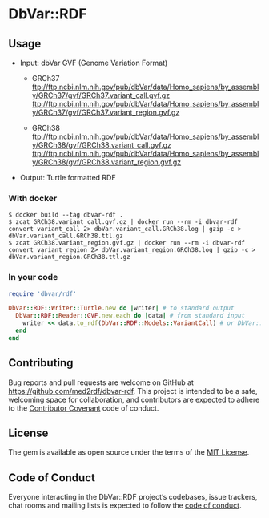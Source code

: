 # DbVar::RDF

## Usage

- Input: dbVar GVF (Genome Variation Format)

  - GRCh37
    ftp://ftp.ncbi.nlm.nih.gov/pub/dbVar/data/Homo_sapiens/by_assembly/GRCh37/gvf/GRCh37.variant_call.gvf.gz
    ftp://ftp.ncbi.nlm.nih.gov/pub/dbVar/data/Homo_sapiens/by_assembly/GRCh37/gvf/GRCh37.variant_region.gvf.gz

  - GRCh38
    ftp://ftp.ncbi.nlm.nih.gov/pub/dbVar/data/Homo_sapiens/by_assembly/GRCh38/gvf/GRCh38.variant_call.gvf.gz
    ftp://ftp.ncbi.nlm.nih.gov/pub/dbVar/data/Homo_sapiens/by_assembly/GRCh38/gvf/GRCh38.variant_region.gvf.gz

- Output: Turtle formatted RDF

### With docker

```
$ docker build --tag dbvar-rdf .
$ zcat GRCh38.variant_call.gvf.gz | docker run --rm -i dbvar-rdf convert variant_call 2> dbVar.variant_call.GRCh38.log | gzip -c > dbVar.variant_call.GRCh38.ttl.gz
$ zcat GRCh38.variant_region.gvf.gz | docker run --rm -i dbvar-rdf convert variant_region 2> dbVar.variant_region.GRCh38.log | gzip -c > dbVar.variant_region.GRCh38.ttl.gz
```

### In your code

```ruby
require 'dbvar/rdf'

DbVar::RDF::Writer::Turtle.new do |writer| # to standard output
  DbVar::RDF::Reader::GVF.new.each do |data| # from standard input
    writer << data.to_rdf(DbVar::RDF::Models::VariantCall) # or DbVar::RDF::Models::VariantRegion
  end
end
```

## Contributing

Bug reports and pull requests are welcome on GitHub at https://github.com/med2rdf/dbvar-rdf. This project is intended to be a safe, welcoming space for collaboration, and contributors are expected to adhere to the [Contributor Covenant](http://contributor-covenant.org) code of conduct.

## License

The gem is available as open source under the terms of the [MIT License](https://opensource.org/licenses/MIT).

## Code of Conduct

Everyone interacting in the DbVar::RDF project’s codebases, issue trackers, chat rooms and mailing lists is expected to follow the [code of conduct](https://github.com/med2rdf/dbvar-rdf/blob/master/CODE_OF_CONDUCT.md).

